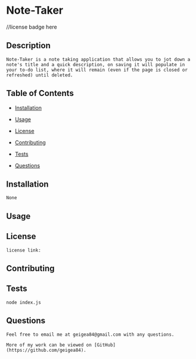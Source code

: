 # Note-Taker
  //license badge here

  ## Description
    Note-Taker is a note taking application that allows you to jot down a note's title and a quick description, on saving it will populate in your to-do list, where it will remain (even if the page is closed or refreshed) until deleted.

  ## Table of Contents

  * [Installation](#installation)
    
  * [Usage](#usage)

  * [License](#license)

  * [Contributing](#contributing)
    
  * [Tests](#tests)

  * [Questions](#questions)
    
  ## Installation
    None
  ## Usage
    
  ## License
    license link: 
  ## Contributing
    
  ## Tests
    node index.js
  ## Questions
    Feel free to email me at geigea84@gmail.com with any questions.
    
    More of my work can be viewed on [GitHub](https://github.com/geigea84).
